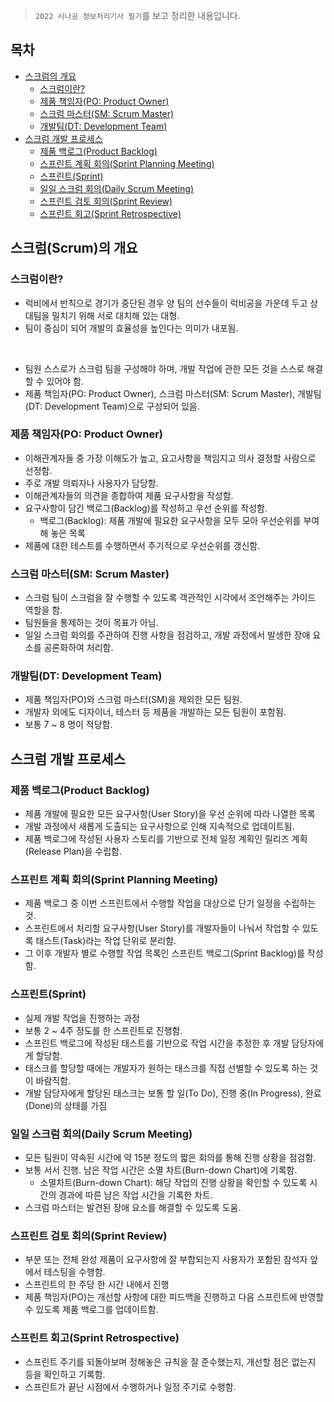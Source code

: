 > `2022 시나공 정보처리기사 필기`를 보고 정리한 내용입니다.

## 목차
- [스크럼의 개요](#스크럼의-개요)
    - [스크럼이란?](#스크럼이란)
    - [제품 책임자(PO: Product Owner)](#제품-책임자po-product-owner)
    - [스크럼 마스터(SM: Scrum Master)](#스크럼-마스터sm-scrum-master)
    - [개발팀(DT: Development Team)](#개발팀dt-development-team)
- [스크럼 개발 프로세스](#스크럼-개발-프로세스)
    - [제품 백로그(Product Backlog)](#제품-백로그product-backlog)
    - [스프린트 계획 회의(Sprint Planning Meeting)](#스프린트-계획-회의sprint-planning-meeting)
    - [스프린트(Sprint)](#스프린트sprint)
    - [일일 스크럼 회의(Daily Scrum Meeting)](#일일-스크럼-회의daily-scrum-meeting)
    - [스프린트 검토 회의(Sprint Review)](#스프린트-검토-회의sprint-review)
    - [스프린트 회고(Sprint Retrospective)](#스프린트-회고sprint-retrospective)

## 스크럼(Scrum)의 개요
### 스크럼이란?
- 럭비에서 반칙으로 경기가 중단된 경우 양 팀의 선수들이 럭비공을 가운데 두고 상대팀을 밀치기 위해 서로 대치해 있는 대형.
- 팀이 중심이 되어 개발의 효율성을 높인다는 의미가 내포됨.

<br>

- 팀원 스스로가 스크럼 팀을 구성해야 하며, 개발 작업에 관한 모든 것을 스스로 해결할 수 있어야 함.
- 제품 책임자(PO: Product Owner), 스크럼 마스터(SM: Scrum Master), 개발팀(DT: Development Team)으로 구성되어 있음.

### 제품 책임자(PO: Product Owner)
- 이해관계자들 중 가장 이해도가 높고, 요고사항을 책임지고 의사 결정할 사람으로 선정함.
- 주로 개발 의뢰자나 사용자가 담당함.
- 이해관계자들의 의견을 종합하여 제품 요구사항을 작성함.
- 요구사항이 담긴 백로그(Backlog)를 작성하고 우선 순위를 작성함.
    - 백로그(Backlog): 제품 개발에 필요한 요구사항을 모두 모아 우선순위를 부여해 놓은 목록
- 제품에 대한 테스트를 수행하면서 주기적으로 우선순위를 갱신함.

### 스크럼 마스터(SM: Scrum Master)
- 스크럼 팀이 스크럼을 잘 수행할 수 있도록 객관적인 시각에서 조언해주는 가이드 역할을 함.
- 팀원들을 통제하는 것이 목표가 아님.
- 일일 스크럼 회의를 주관하여 진행 사항을 점검하고, 개발 과정에서 발생한 장애 요소를 공론화하여 처리함.

### 개발팀(DT: Development Team)
- 제품 책임자(PO)와 스크럼 마스터(SM)을 제외한 모든 팀원.
- 개발자 외에도 디자이너, 테스터 등 제품을 개발하는 모든 팀원이 포함됨.
- 보통 7 ~ 8 명이 적당함.

## 스크럼 개발 프로세스
### 제품 백로그(Product Backlog)
- 제품 개발에 필요한 모든 요구사항(User Story)을 우선 순위에 따라 나열한 목록
- 개발 과정에서 새롭게 도출되는 요구사항으로 인해 지속적으로 업데이트됨.
- 제품 백로그에 작성된 사용자 스토리를 기반으로 전체 일정 계획인 릴리즈 계획(Release Plan)을 수립함.

### 스프린트 계획 회의(Sprint Planning Meeting)
- 제품 백로그 중 이번 스프린트에서 수행할 작업을 대상으로 단기 일정을 수립하는 것.
- 스프린트에서 처리할 요구사항(User Story)를 개발자들이 나눠서 작업할 수 있도록 태스트(Task)라는 작업 단위로 분리함.
- 그 이후 개발자 별로 수행할 작업 목록인 스프린트 백로그(Sprint Backlog)를 작성함.

### 스프린트(Sprint)
- 실제 개발 작업을 진행하는 과정
- 보통 2 ~ 4주 정도를 한 스프린트로 진행함.
- 스프린트 백로그에 작성된 태스트를 기반으로 작업 시간을 추정한 후 개발 담당자에게 할당함.
- 태스크를 할당할 때에는 개발자가 원하는 태스크를 직접 선별할 수 있도록 하는 것이 바람직함.
- 개발 담당자에게 할당된 태스크는 보통 할 일(To Do), 진행 중(In Progress), 완료(Done)의 상태를 가짐

### 일일 스크럼 회의(Daily Scrum Meeting)
- 모든 팀원이 약속된 시간에 약 15분 정도의 짧은 회의를 통해 진행 상황을 점검함.
- 보통 서서 진행. 남은 작업 시간은 소멸 차트(Burn-down Chart)에 기록함.
    - 소멸차트(Burn-down Chart): 해당 작업의 진행 상황을 확인할 수 있도록 시간의 경과에 따른 남은 작업 시간을 기록한 차트.
- 스크럼 마스터는 발견된 장애 요소를 해결할 수 있도록 도움.

### 스프린트 검토 회의(Sprint Review)
- 부분 또는 전체 완성 제품이 요구사항에 잘 부합되는지 사용자가 포함된 참석자 앞에서 테스팅을 수행함.
- 스프린트의 한 주당 한 시간 내에서 진행
- 제품 책임자(PO)는 개선할 사항에 대한 피드백을 진행하고 다음 스프린트에 반영할 수 있도록 제품 백로그를 업데이트함.

### 스프린트 회고(Sprint Retrospective)
- 스프린트 주기를 되돌아보며 정해놓은 규칙을 잘 준수했는지, 개선할 점은 없는지 등을 확인하고 기록함.
- 스프린트가 끝난 시점에서 수행하거나 일정 주기로 수행함.